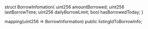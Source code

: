 
struct BorrowInfomation{
    uint256 amountBorrowed;
    uint256 lastBorrowTime;
    uint256 dailyBorrowLimit;
    bool hasBorrowedToday;
}

mapping(uint256 => BorrowInformation) public listingIdToBorrowInfo;